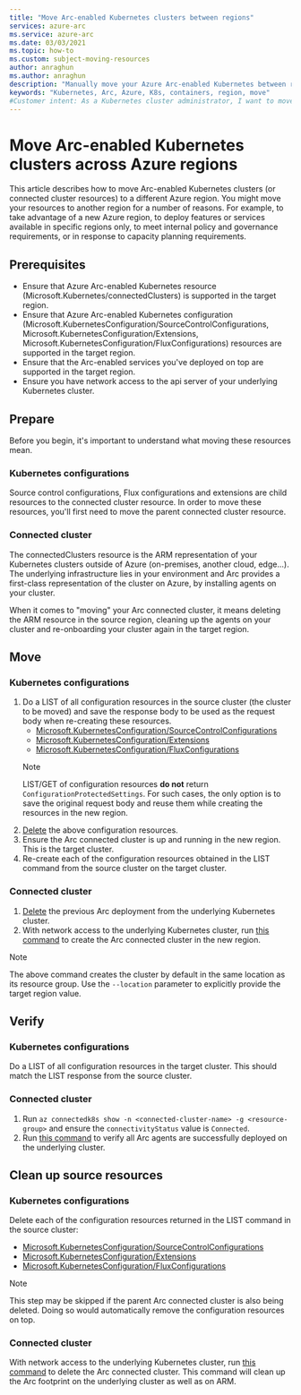 ```yaml
---
title: "Move Arc-enabled Kubernetes clusters between regions"
services: azure-arc
ms.service: azure-arc
ms.date: 03/03/2021
ms.topic: how-to
ms.custom: subject-moving-resources
author: anraghun
ms.author: anraghun
description: "Manually move your Azure Arc-enabled Kubernetes between regions"
keywords: "Kubernetes, Arc, Azure, K8s, containers, region, move"
#Customer intent: As a Kubernetes cluster administrator, I want to move my Arc-enabled Kubernetes cluster to another Azure region.
---
```


# Move Arc-enabled Kubernetes clusters across Azure regions

This article describes how to move Arc-enabled Kubernetes clusters (or connected cluster resources) to a different Azure region. You might move your resources to another region for a number of reasons. For example, to take advantage of a new Azure region, to deploy features or services available in specific regions only, to meet internal policy and governance requirements, or in response to capacity planning requirements.

## Prerequisites

- Ensure that Azure Arc-enabled Kubernetes resource (Microsoft.Kubernetes/connectedClusters) is supported in the target region.
- Ensure that Azure Arc-enabled Kubernetes configuration (Microsoft.KubernetesConfiguration/SourceControlConfigurations, Microsoft.KubernetesConfiguration/Extensions, Microsoft.KubernetesConfiguration/FluxConfigurations) resources are supported in the target region. 
- Ensure that the Arc-enabled services you've deployed on top are supported in the target region.
- Ensure you have network access to the api server of your underlying Kubernetes cluster.

## Prepare

Before you begin, it's important to understand what moving these resources mean.

### Kubernetes configurations

Source control configurations, Flux configurations and extensions are child resources to the connected cluster resource. In order to move these resources, you'll first need to move the parent connected cluster resource.

### Connected cluster 

The connectedClusters resource is the ARM representation of your Kubernetes clusters outside of Azure (on-premises, another cloud, edge...). The underlying infrastructure lies in your environment and Arc provides a first-class representation of the cluster on Azure, by installing agents on your cluster.

When it comes to "moving" your Arc connected cluster, it means deleting the ARM resource in the source region, cleaning up the agents on your cluster and re-onboarding your cluster again in the target region.

## Move

### Kubernetes configurations

1. Do a LIST of all configuration resources in the source cluster (the cluster to be moved) and save the response body to be used as the request body when re-creating these resources.
    - [Microsoft.KubernetesConfiguration/SourceControlConfigurations](/cli/azure/k8s-configuration?view=azure-cli-latest&preserve-view=true#az-k8sconfiguration-list)
    - [Microsoft.KubernetesConfiguration/Extensions](/cli/azure/k8s-extension?view=azure-cli-latest&preserve-view=true#az-k8s-extension-list)
    - [Microsoft.KubernetesConfiguration/FluxConfigurations](/cli/azure/k8s-configuration/flux?view=azure-cli-latest&preserve-view=true#az-k8s-configuration-flux-list)
    > [!NOTE]
    > LIST/GET of configuration resources **do not** return `ConfigurationProtectedSettings`.
    > For such cases, the only option is to save the original request body and reuse them while creating the resources in the new region.
2. [Delete](./move-regions.md#kubernetes-configurations-3) the above configuration resources.
2. Ensure the Arc connected cluster is up and running in the new region. This is the target cluster.
3. Re-create each of the configuration resources obtained in the LIST command from the source cluster on the target cluster.

### Connected cluster

1. [Delete](./move-regions.md#connected-cluster-3) the previous Arc deployment from the underlying Kubernetes cluster.
2. With network access to the underlying Kubernetes cluster, run [this command](./quickstart-connect-cluster.md?tabs=azure-cli#connect-an-existing-kubernetes-cluster) to create the Arc connected cluster in the new region.
> [!NOTE]
> The above command creates the cluster by default in the same location as its resource group.
> Use the `--location` parameter to explicitly provide the target region value.

## Verify

### Kubernetes configurations

Do a LIST of all configuration resources in the target cluster. This should match the LIST response from the source cluster.

### Connected cluster

1. Run `az connectedk8s show -n <connected-cluster-name> -g <resource-group>` and ensure the `connectivityStatus` value is `Connected`.
2. Run [this command](./quickstart-connect-cluster.md?tabs=azure-cli#view-azure-arc-agents-for-kubernetes) to verify all Arc agents are successfully deployed on the underlying cluster.

## Clean up source resources

### Kubernetes configurations

Delete each of the configuration resources returned in the LIST command in the source cluster:
- [Microsoft.KubernetesConfiguration/SourceControlConfigurations](/cli/azure/k8s-configuration?view=azure-cli-latest&preserve-view=true#az-k8s-configuration-delete)
- [Microsoft.KubernetesConfiguration/Extensions](/cli/azure/k8s-extension?view=azure-cli-latest&preserve-view=true#az-k8s-extension-delete)
- [Microsoft.KubernetesConfiguration/FluxConfigurations](/cli/azure/k8s-configuration/flux?view=azure-cli-latest&preserve-view=true#az-k8s-configuration-flux-delete)

> [!NOTE]
> This step may be skipped if the parent Arc connected cluster is also being deleted. Doing so would automatically remove the configuration resources on top.

### Connected cluster

With network access to the underlying Kubernetes cluster, run [this command](./quickstart-connect-cluster.md?tabs=azure-cli#clean-up-resources) to delete the Arc connected cluster. This command will clean up the Arc footprint on the underlying cluster as well as on ARM.